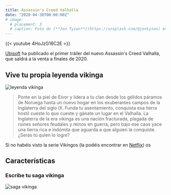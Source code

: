 ```yaml
---
title: Assassin's Creed Valhalla
date: "2020-04-30T00:00:00Z"
# image:
  # placement: 3
  # caption: Foto de [**Jon Tyson**](https://unsplash.com/@jontyson) en [Unsplash](https://unsplash.com)
---
```


{{< youtube 4HoJzG16C2E >}}

[Ubisoft](https://www.ubisoft.com/es-es/) ha publicado el primer tráiler del nuevo Assassin's Creed Valhalla, que saldrá a la venta a finales de 2020.

## Vive tu propia leyenda vikinga
![leyenda vikinga](https://staticctf.akamaized.net/J3yJr34U2pZ2Ieem48Dwy9uqj5PNUQTn/6bP44yvK1SRTnBTAhqia2E/e43e249dd3c6e9cafe945f6bada434ff/ac-full-width_ancaster_mobile.png)

> Ponte en la piel de Eivor y lidera a tu clan desde los gélidos páramos de Noruega hasta un nuevo hogar en los exuberantes campos de la Inglaterra del siglo IX. Funda tu asentamiento, conquista esa tierra hostil cueste lo que cueste y gánate un lugar en el Valhalla.
La Inglaterra de la era vikinga es una nación fracturada, plagada de ruines señores feudales y reinos en guerra, pero bajo ese caos yace una tierra rica e indómita que aguarda a que alguien la conquiste. ¿Serás tú quien lo logre?

Si no habéis visto la serie Vikingos (la podéis encontrar en [Netflix](https://www.netflix.com/title/70301870)) os 

## Características
### Escribe tu saga vikinga
![saga vikinga](https://staticctf.akamaized.net/J3yJr34U2pZ2Ieem48Dwy9uqj5PNUQTn/11fnAIXY73SvPgCwsFJTGf/8b6e9f81d7a4544339c9ec8a1d64f14c/ACK_WriteYourVikingSaga__1_.png)